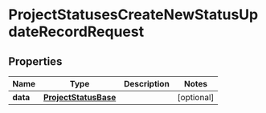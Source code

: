 

# ProjectStatusesCreateNewStatusUpdateRecordRequest


## Properties

| Name | Type | Description | Notes |
|------------ | ------------- | ------------- | -------------|
|**data** | [**ProjectStatusBase**](ProjectStatusBase.md) |  |  [optional] |



